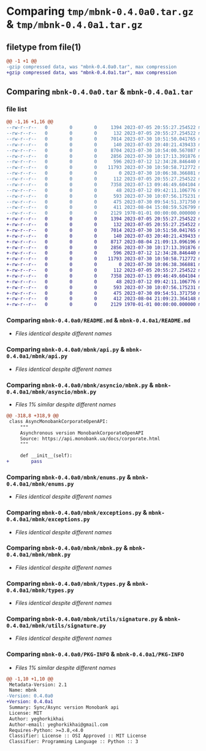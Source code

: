 # Comparing `tmp/mbnk-0.4.0a0.tar.gz` & `tmp/mbnk-0.4.0a1.tar.gz`

## filetype from file(1)

```diff
@@ -1 +1 @@
-gzip compressed data, was "mbnk-0.4.0a0.tar", max compression
+gzip compressed data, was "mbnk-0.4.0a1.tar", max compression
```

## Comparing `mbnk-0.4.0a0.tar` & `mbnk-0.4.0a1.tar`

### file list

```diff
@@ -1,16 +1,16 @@
--rw-r--r--   0        0        0     1394 2023-07-05 20:55:27.254522 mbnk-0.4.0a0/README.md
--rw-r--r--   0        0        0      132 2023-07-05 20:55:27.254522 mbnk-0.4.0a0/mbnk/__init__.py
--rw-r--r--   0        0        0     7014 2023-07-30 10:51:50.041765 mbnk-0.4.0a0/mbnk/api.py
--rw-r--r--   0        0        0      140 2023-07-03 20:40:21.439433 mbnk-0.4.0a0/mbnk/asyncio/__init__.py
--rw-r--r--   0        0        0     8704 2023-07-30 10:54:00.567087 mbnk-0.4.0a0/mbnk/asyncio/mbnk.py
--rw-r--r--   0        0        0     2856 2023-07-30 10:17:13.391876 mbnk-0.4.0a0/mbnk/enums.py
--rw-r--r--   0        0        0      596 2023-07-12 12:34:28.846440 mbnk-0.4.0a0/mbnk/exceptions.py
--rw-r--r--   0        0        0    11793 2023-07-30 10:50:58.712772 mbnk-0.4.0a0/mbnk/mbnk.py
--rw-r--r--   0        0        0        0 2023-07-30 10:06:38.366881 mbnk-0.4.0a0/mbnk/methods/__init__.py
--rw-r--r--   0        0        0      112 2023-07-05 20:55:27.254522 mbnk-0.4.0a0/mbnk/responses.py
--rw-r--r--   0        0        0     7358 2023-07-13 09:46:49.604104 mbnk-0.4.0a0/mbnk/types.py
--rw-r--r--   0        0        0       48 2023-07-12 09:42:11.106776 mbnk-0.4.0a0/mbnk/utils/__init__.py
--rw-r--r--   0        0        0      593 2023-07-30 10:07:56.175231 mbnk-0.4.0a0/mbnk/utils/signature.py
--rw-r--r--   0        0        0      475 2023-07-30 09:54:51.371750 mbnk-0.4.0a0/mbnk/utils/webhook.py
--rw-r--r--   0        0        0      411 2023-08-04 15:08:59.526799 mbnk-0.4.0a0/pyproject.toml
--rw-r--r--   0        0        0     2129 1970-01-01 00:00:00.000000 mbnk-0.4.0a0/PKG-INFO
+-rw-r--r--   0        0        0     1394 2023-07-05 20:55:27.254522 mbnk-0.4.0a1/README.md
+-rw-r--r--   0        0        0      132 2023-07-05 20:55:27.254522 mbnk-0.4.0a1/mbnk/__init__.py
+-rw-r--r--   0        0        0     7014 2023-07-30 10:51:50.041765 mbnk-0.4.0a1/mbnk/api.py
+-rw-r--r--   0        0        0      140 2023-07-03 20:40:21.439433 mbnk-0.4.0a1/mbnk/asyncio/__init__.py
+-rw-r--r--   0        0        0     8717 2023-08-04 21:09:13.096196 mbnk-0.4.0a1/mbnk/asyncio/mbnk.py
+-rw-r--r--   0        0        0     2856 2023-07-30 10:17:13.391876 mbnk-0.4.0a1/mbnk/enums.py
+-rw-r--r--   0        0        0      596 2023-07-12 12:34:28.846440 mbnk-0.4.0a1/mbnk/exceptions.py
+-rw-r--r--   0        0        0    11793 2023-07-30 10:50:58.712772 mbnk-0.4.0a1/mbnk/mbnk.py
+-rw-r--r--   0        0        0        0 2023-07-30 10:06:38.366881 mbnk-0.4.0a1/mbnk/methods/__init__.py
+-rw-r--r--   0        0        0      112 2023-07-05 20:55:27.254522 mbnk-0.4.0a1/mbnk/responses.py
+-rw-r--r--   0        0        0     7358 2023-07-13 09:46:49.604104 mbnk-0.4.0a1/mbnk/types.py
+-rw-r--r--   0        0        0       48 2023-07-12 09:42:11.106776 mbnk-0.4.0a1/mbnk/utils/__init__.py
+-rw-r--r--   0        0        0      593 2023-07-30 10:07:56.175231 mbnk-0.4.0a1/mbnk/utils/signature.py
+-rw-r--r--   0        0        0      475 2023-07-30 09:54:51.371750 mbnk-0.4.0a1/mbnk/utils/webhook.py
+-rw-r--r--   0        0        0      412 2023-08-04 21:09:23.364148 mbnk-0.4.0a1/pyproject.toml
+-rw-r--r--   0        0        0     2129 1970-01-01 00:00:00.000000 mbnk-0.4.0a1/PKG-INFO
```

### Comparing `mbnk-0.4.0a0/README.md` & `mbnk-0.4.0a1/README.md`

 * *Files identical despite different names*

### Comparing `mbnk-0.4.0a0/mbnk/api.py` & `mbnk-0.4.0a1/mbnk/api.py`

 * *Files identical despite different names*

### Comparing `mbnk-0.4.0a0/mbnk/asyncio/mbnk.py` & `mbnk-0.4.0a1/mbnk/asyncio/mbnk.py`

 * *Files 1% similar despite different names*

```diff
@@ -318,8 +318,9 @@
 class AsyncMonobankCorporateOpenAPI:
     """
     Asynchronous version MonobankCorporateOpenAPI
     Source: https://api.monobank.ua/docs/corporate.html
     """
 
     def __init__(self):
+        pass
```

### Comparing `mbnk-0.4.0a0/mbnk/enums.py` & `mbnk-0.4.0a1/mbnk/enums.py`

 * *Files identical despite different names*

### Comparing `mbnk-0.4.0a0/mbnk/exceptions.py` & `mbnk-0.4.0a1/mbnk/exceptions.py`

 * *Files identical despite different names*

### Comparing `mbnk-0.4.0a0/mbnk/mbnk.py` & `mbnk-0.4.0a1/mbnk/mbnk.py`

 * *Files identical despite different names*

### Comparing `mbnk-0.4.0a0/mbnk/types.py` & `mbnk-0.4.0a1/mbnk/types.py`

 * *Files identical despite different names*

### Comparing `mbnk-0.4.0a0/mbnk/utils/signature.py` & `mbnk-0.4.0a1/mbnk/utils/signature.py`

 * *Files identical despite different names*

### Comparing `mbnk-0.4.0a0/PKG-INFO` & `mbnk-0.4.0a1/PKG-INFO`

 * *Files 1% similar despite different names*

```diff
@@ -1,10 +1,10 @@
 Metadata-Version: 2.1
 Name: mbnk
-Version: 0.4.0a0
+Version: 0.4.0a1
 Summary: Sync/Async version Monobank api
 License: MIT
 Author: yeghorkikhai
 Author-email: yeghorkikhai@gmail.com
 Requires-Python: >=3.8,<4.0
 Classifier: License :: OSI Approved :: MIT License
 Classifier: Programming Language :: Python :: 3
```

